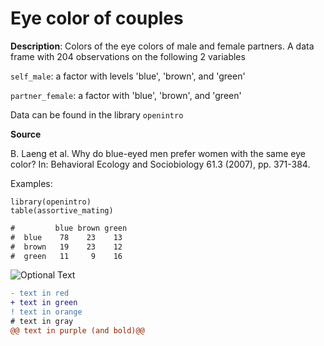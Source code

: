 # Eye color of couples

**Description**: Colors of the eye colors of male and female partners. A data frame with 204 observations on the following 2 variables

`self_male`: a factor with levels 'blue', 'brown', and 'green'

`partner_female`: a factor with 'blue', 'brown', and 'green'

Data can be found in the library ``openintro``

**Source**

B. Laeng et al. Why do blue-eyed men prefer women with the same eye color? In: Behavioral Ecology and Sociobiology 61.3 (2007), pp. 371-384.

Examples:

```{r}
library(openintro)
table(assortive_mating)
```
         
```diff
#         blue brown green
#  blue    78    23    13
#  brown   19    23    12
#  green   11     9    16
```
![Optional Text](../master/myFolder/image.png)

```diff
- text in red
+ text in green
! text in orange
# text in gray
@@ text in purple (and bold)@@
```
